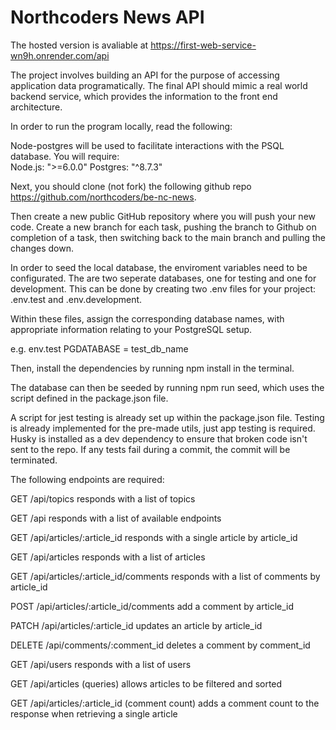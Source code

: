 # Northcoders News API

The hosted version is avaliable at https://first-web-service-wn9h.onrender.com/api

The project involves building an API for the purpose of accessing application data programatically.  The final API should mimic a real world backend service,
which provides the information to the front end architecture. 

In order to run the program locally, read the following:

Node-postgres will be used to facilitate interactions with the PSQL database. You will require:      
Node.js: ">=6.0.0"
Postgres: "^8.7.3"

Next, you should clone (not fork) the following github repo https://github.com/northcoders/be-nc-news.

Then create a new public GitHub repository where you will push your new code. Create a new branch for each task, pushing the branch to Github on completion of a task, then switching back to the main branch and pulling the changes down.

In order to seed the local database, the enviroment variables need to be configurated. The are two seperate databases, one for testing and one for development. This can be done by creating two .env files for your project: .env.test and .env.development. 

Within these files, assign the corresponding database names, with appropriate information relating to your PostgreSQL setup.

e.g.
env.test 
PGDATABASE = test_db_name

Then, install the dependencies by running npm install in the terminal.

The database can then be seeded by running npm run seed, which uses the script defined in the package.json file.

A script for jest testing is already set up within the package.json file. Testing is already implemented for the pre-made utils, just app testing is required. Husky is installed as a dev dependency to ensure that broken code isn't sent to the repo. If any tests fail during a commit, the commit will be terminated. 

The following endpoints are required:

GET /api/topics
responds with a list of topics

GET /api
responds with a list of available endpoints

GET /api/articles/:article_id
responds with a single article by article_id

GET /api/articles
responds with a list of articles

GET /api/articles/:article_id/comments
responds with a list of comments by article_id

POST /api/articles/:article_id/comments
add a comment by article_id

PATCH /api/articles/:article_id
updates an article by article_id

DELETE /api/comments/:comment_id
deletes a comment by comment_id

GET /api/users
responds with a list of users

GET /api/articles (queries)
allows articles to be filtered and sorted

GET /api/articles/:article_id (comment count)
adds a comment count to the response when retrieving a single article